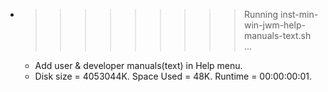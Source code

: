 * >>>>>>>>> Running inst-min-win-jwm-help-manuals-text.sh ...
  * Add user & developer manuals(text) in Help menu.
  * Disk size = 4053044K. Space Used = 48K. Runtime = 00:00:00:01.
